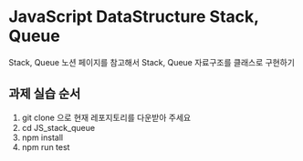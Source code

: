 # JavaScript DataStructure Stack, Queue
Stack, Queue 노션 페이지를 참고해서 Stack, Queue 자료구조를 클래스로 구현하기

## 과제 실습 순서
1. git clone 으로 현재 레포지토리를 다운받아 주세요
2. cd JS_stack_queue
3. npm install
4. npm run test




